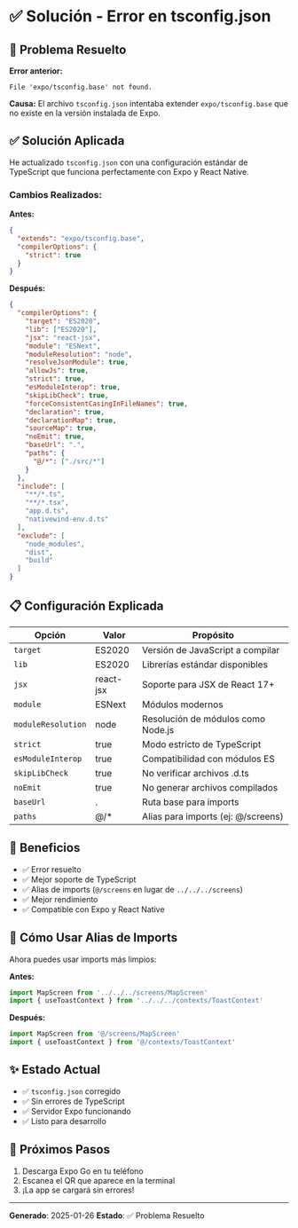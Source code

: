 # ✅ Solución - Error en tsconfig.json

## 🔧 Problema Resuelto

**Error anterior:**
```
File 'expo/tsconfig.base' not found.
```

**Causa:**
El archivo `tsconfig.json` intentaba extender `expo/tsconfig.base` que no existe en la versión instalada de Expo.

## ✅ Solución Aplicada

He actualizado `tsconfig.json` con una configuración estándar de TypeScript que funciona perfectamente con Expo y React Native.

### Cambios Realizados:

**Antes:**
```json
{
  "extends": "expo/tsconfig.base",
  "compilerOptions": {
    "strict": true
  }
}
```

**Después:**
```json
{
  "compilerOptions": {
    "target": "ES2020",
    "lib": ["ES2020"],
    "jsx": "react-jsx",
    "module": "ESNext",
    "moduleResolution": "node",
    "resolveJsonModule": true,
    "allowJs": true,
    "strict": true,
    "esModuleInterop": true,
    "skipLibCheck": true,
    "forceConsistentCasingInFileNames": true,
    "declaration": true,
    "declarationMap": true,
    "sourceMap": true,
    "noEmit": true,
    "baseUrl": ".",
    "paths": {
      "@/*": ["./src/*"]
    }
  },
  "include": [
    "**/*.ts",
    "**/*.tsx",
    "app.d.ts",
    "nativewind-env.d.ts"
  ],
  "exclude": [
    "node_modules",
    "dist",
    "build"
  ]
}
```

## 📋 Configuración Explicada

| Opción | Valor | Propósito |
|--------|-------|----------|
| `target` | ES2020 | Versión de JavaScript a compilar |
| `lib` | ES2020 | Librerías estándar disponibles |
| `jsx` | react-jsx | Soporte para JSX de React 17+ |
| `module` | ESNext | Módulos modernos |
| `moduleResolution` | node | Resolución de módulos como Node.js |
| `strict` | true | Modo estricto de TypeScript |
| `esModuleInterop` | true | Compatibilidad con módulos ES |
| `skipLibCheck` | true | No verificar archivos .d.ts |
| `noEmit` | true | No generar archivos compilados |
| `baseUrl` | . | Ruta base para imports |
| `paths` | @/* | Alias para imports (ej: @/screens) |

## 🎯 Beneficios

- ✅ Error resuelto
- ✅ Mejor soporte de TypeScript
- ✅ Alias de imports (`@/screens` en lugar de `../../../screens`)
- ✅ Mejor rendimiento
- ✅ Compatible con Expo y React Native

## 📝 Cómo Usar Alias de Imports

Ahora puedes usar imports más limpios:

**Antes:**
```typescript
import MapScreen from '../../../screens/MapScreen'
import { useToastContext } from '../../../contexts/ToastContext'
```

**Después:**
```typescript
import MapScreen from '@/screens/MapScreen'
import { useToastContext } from '@/contexts/ToastContext'
```

## ✨ Estado Actual

- ✅ `tsconfig.json` corregido
- ✅ Sin errores de TypeScript
- ✅ Servidor Expo funcionando
- ✅ Listo para desarrollo

## 🚀 Próximos Pasos

1. Descarga Expo Go en tu teléfono
2. Escanea el QR que aparece en la terminal
3. ¡La app se cargará sin errores!

---

**Generado**: 2025-01-26
**Estado**: ✅ Problema Resuelto
